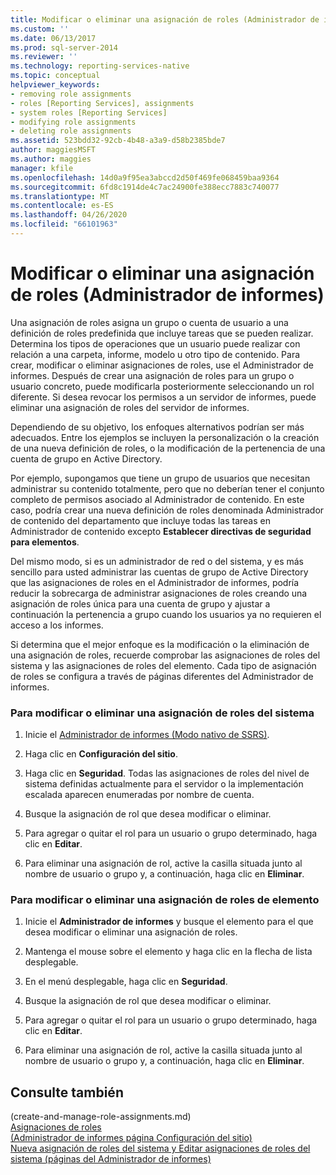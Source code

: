 ```yaml
---
title: Modificar o eliminar una asignación de roles (Administrador de informes) | Microsoft Docs
ms.custom: ''
ms.date: 06/13/2017
ms.prod: sql-server-2014
ms.reviewer: ''
ms.technology: reporting-services-native
ms.topic: conceptual
helpviewer_keywords:
- removing role assignments
- roles [Reporting Services], assignments
- system roles [Reporting Services]
- modifying role assignments
- deleting role assignments
ms.assetid: 523bdd32-92cb-4b48-a3a9-d58b2385bde7
author: maggiesMSFT
ms.author: maggies
manager: kfile
ms.openlocfilehash: 14d0a9f95ea3abccd2d50f469fe068459baa9364
ms.sourcegitcommit: 6fd8c1914de4c7ac24900fe388ecc7883c740077
ms.translationtype: MT
ms.contentlocale: es-ES
ms.lasthandoff: 04/26/2020
ms.locfileid: "66101963"
---
```

# <a name="modify-or-delete-a-role-assignment-report-manager"></a>Modificar o eliminar una asignación de roles (Administrador de informes)
  Una asignación de roles asigna un grupo o cuenta de usuario a una definición de roles predefinida que incluye tareas que se pueden realizar. Determina los tipos de operaciones que un usuario puede realizar con relación a una carpeta, informe, modelo u otro tipo de contenido. Para crear, modificar o eliminar asignaciones de roles, use el Administrador de informes. Después de crear una asignación de roles para un grupo o usuario concreto, puede modificarla posteriormente seleccionando un rol diferente. Si desea revocar los permisos a un servidor de informes, puede eliminar una asignación de roles del servidor de informes.  
  
 Dependiendo de su objetivo, los enfoques alternativos podrían ser más adecuados. Entre los ejemplos se incluyen la personalización o la creación de una nueva definición de roles, o la modificación de la pertenencia de una cuenta de grupo en Active Directory.  
  
 Por ejemplo, supongamos que tiene un grupo de usuarios que necesitan administrar su contenido totalmente, pero que no deberían tener el conjunto completo de permisos asociado al Administrador de contenido. En este caso, podría crear una nueva definición de roles denominada Administrador de contenido del departamento que incluye todas las tareas en Administrador de contenido excepto **Establecer directivas de seguridad para elementos**.  
  
 Del mismo modo, si es un administrador de red o del sistema, y es más sencillo para usted administrar las cuentas de grupo de Active Directory que las asignaciones de roles en el Administrador de informes, podría reducir la sobrecarga de administrar asignaciones de roles creando una asignación de roles única para una cuenta de grupo y ajustar a continuación la pertenencia a grupo cuando los usuarios ya no requieren el acceso a los informes.  
  
 Si determina que el mejor enfoque es la modificación o la eliminación de una asignación de roles, recuerde comprobar las asignaciones de roles del sistema y las asignaciones de roles del elemento. Cada tipo de asignación de roles se configura a través de páginas diferentes del Administrador de informes.  
  
### <a name="to-modify-or-delete-a-system-role-assignment"></a>Para modificar o eliminar una asignación de roles del sistema  
  
1.  Inicie el [Administrador de informes &#40;Modo nativo de SSRS&#41;](../report-manager-ssrs-native-mode.md).  
  
2.  Haga clic en **Configuración del sitio**.  
  
3.  Haga clic en **Seguridad**. Todas las asignaciones de roles del nivel de sistema definidas actualmente para el servidor o la implementación escalada aparecen enumeradas por nombre de cuenta.  
  
4.  Busque la asignación de rol que desea modificar o eliminar.  
  
5.  Para agregar o quitar el rol para un usuario o grupo determinado, haga clic en **Editar**.  
  
6.  Para eliminar una asignación de rol, active la casilla situada junto al nombre de usuario o grupo y, a continuación, haga clic en **Eliminar**.  
  
### <a name="to-modify-or-delete-an-item-role-assignment"></a>Para modificar o eliminar una asignación de roles de elemento  
  
1.  Inicie el **Administrador de informes** y busque el elemento para el que desea modificar o eliminar una asignación de roles.  
  
2.  Mantenga el mouse sobre el elemento y haga clic en la flecha de lista desplegable.  
  
3.  En el menú desplegable, haga clic en **Seguridad**.  
  
4.  Busque la asignación de rol que desea modificar o eliminar.  
  
5.  Para agregar o quitar el rol para un usuario o grupo determinado, haga clic en **Editar**.  
  
6.  Para eliminar una asignación de rol, active la casilla situada junto al nombre de usuario o grupo y, a continuación, haga clic en **Eliminar**.  
  
## <a name="see-also"></a>Consulte también  
 (create-and-manage-role-assignments.md)   
 [Asignaciones de roles](role-assignments.md)   
 [&#40;Administrador de informes página Configuración del sitio&#41;](../site-settings-page-report-manager.md)   
 [Nueva asignación de roles del sistema y Editar asignaciones de roles del sistema &#40;páginas del Administrador de informes&#41;](../new-system-role-assignments-edit-system-role-assignments-page-report-manager.md)  
  
  
